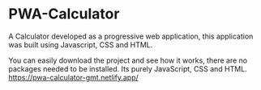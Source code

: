 # PWA-Calculator
A Calculator developed as a progressive web application, this application was built using Javascript, CSS and HTML. 

You can easily download the project and see how it works, there are no packages needed to be installed. Its purely JavaScript, CSS and HTML.
https://pwa-calculator-gmt.netlify.app/
